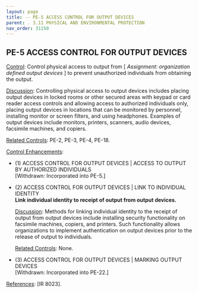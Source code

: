 ```yaml
---
layout: page
title: -- PE-5 ACCESS CONTROL FOR OUTPUT DEVICES 
parent: . 3.11 PHYSICAL AND ENVIRONMENTAL PROTECTION 
nav_order: 31150 
---
```


## PE-5 ACCESS CONTROL FOR OUTPUT DEVICES

<ins>Control</ins>: Control physical access to output from [ _Assignment: organization defined output devices_ ] to prevent unauthorized individuals from obtaining the output.

<ins>Discussion</ins>: Controlling physical access to output devices includes placing output devices in locked rooms or other secured areas with keypad or card reader access controls and allowing access to authorized individuals only, placing output devices in locations that can be monitored by personnel, installing monitor or screen filters, and using headphones. Examples of output devices include monitors, printers, scanners, audio devices, facsimile machines, and copiers.

<ins>Related Controls</ins>: PE-2, PE-3, PE-4, PE-18.

<ins>Control Enhancements</ins>:

* (1) ACCESS CONTROL FOR OUTPUT DEVICES | ACCESS TO OUTPUT BY AUTHORIZED INDIVIDUALS<br>
[Withdrawn: Incorporated into PE-5.]

* (2) ACCESS CONTROL FOR OUTPUT DEVICES | LINK TO INDIVIDUAL IDENTITY<br>
**Link individual identity to receipt of output from output devices.**

    <ins>Discussion</ins>: Methods for linking individual identity to the receipt of output from output devices include installing security functionality on facsimile machines, copiers, and printers. Such functionality allows organizations to implement authentication on output devices prior to the release of output to individuals.

    <ins>Related Controls</ins>: None.

* (3) ACCESS CONTROL FOR OUTPUT DEVICES | MARKING OUTPUT DEVICES<br>
[Withdrawn: Incorporated into PE-22.]

<ins>References</ins>: [IR 8023].
